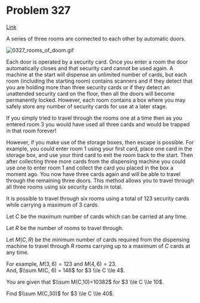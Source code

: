 # Problem 327

[Link](https://projecteuler.net/problem=327)

A series of three rooms are connected to each other by automatic doors.

![0327_rooms_of_doom.gif](resources/images/0327_rooms_of_doom.gif?1678992056)

Each door is operated by a security card. Once you enter a room the door automatically closes and that security card cannot be used again. A machine at the start will dispense an unlimited number of cards, but each room (including the starting room) contains scanners and if they detect that you are holding more than three security cards or if they detect an unattended security card on the floor, then all the doors will become permanently locked. However, each room contains a box where you may safely store any number of security cards for use at a later stage.

If you simply tried to travel through the rooms one at a time then as you entered room 3 you would have used all three cards and would be trapped in that room forever!

However, if you make use of the storage boxes, then escape is possible. For example, you could enter room 1 using your first card, place one card in the storage box, and use your third card to exit the room back to the start. Then after collecting three more cards from the dispensing machine you could use one to enter room 1 and collect the card you placed in the box a moment ago. You now have three cards again and will be able to travel through the remaining three doors. This method allows you to travel through all three rooms using six security cards in total.

It is possible to travel through six rooms using a total of $123$ security cards while carrying a maximum of $3$ cards.

Let $C$ be the maximum number of cards which can be carried at any time.

Let $R$ be the number of rooms to travel through.

Let $M(C,R)$ be the minimum number of cards required from the dispensing machine to travel through $R$ rooms carrying up to a maximum of $C$ cards at any time.

For example, $M(3,6)=123$ and $M(4,6)=23$.  
And, $\\sum M(C, 6) = 146$ for $3 \\le C \\le 4$.

You are given that $\\sum M(C,10)=10382$ for $3 \\le C \\le 10$.

Find $\\sum M(C,30)$ for $3 \\le C \\le 40$.